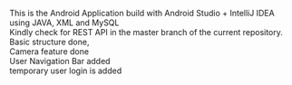 This is the Android Application build with Android Studio + IntelliJ IDEA using JAVA, XML and MySQL <br>
Kindly check for REST API in the master branch of the current repository. <br>
Basic structure done,
<br>
Camera feature done
<br>
User Navigation Bar added
<br>
temporary user login is added
